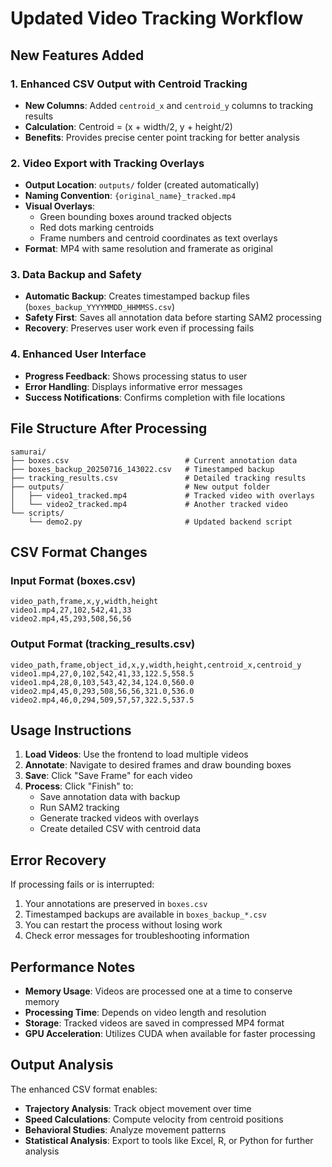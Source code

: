 # Updated Video Tracking Workflow

## New Features Added

### 1. Enhanced CSV Output with Centroid Tracking
- **New Columns**: Added `centroid_x` and `centroid_y` columns to tracking results
- **Calculation**: Centroid = (x + width/2, y + height/2)
- **Benefits**: Provides precise center point tracking for better analysis

### 2. Video Export with Tracking Overlays
- **Output Location**: `outputs/` folder (created automatically)
- **Naming Convention**: `{original_name}_tracked.mp4`
- **Visual Overlays**:
  - Green bounding boxes around tracked objects
  - Red dots marking centroids
  - Frame numbers and centroid coordinates as text overlays
- **Format**: MP4 with same resolution and framerate as original

### 3. Data Backup and Safety
- **Automatic Backup**: Creates timestamped backup files (`boxes_backup_YYYYMMDD_HHMMSS.csv`)
- **Safety First**: Saves all annotation data before starting SAM2 processing
- **Recovery**: Preserves user work even if processing fails

### 4. Enhanced User Interface
- **Progress Feedback**: Shows processing status to user
- **Error Handling**: Displays informative error messages
- **Success Notifications**: Confirms completion with file locations

## File Structure After Processing

```
samurai/
├── boxes.csv                          # Current annotation data
├── boxes_backup_20250716_143022.csv   # Timestamped backup
├── tracking_results.csv               # Detailed tracking results
├── outputs/                           # New output folder
│   ├── video1_tracked.mp4             # Tracked video with overlays
│   └── video2_tracked.mp4             # Another tracked video
└── scripts/
    └── demo2.py                       # Updated backend script
```

## CSV Format Changes

### Input Format (boxes.csv)
```csv
video_path,frame,x,y,width,height
video1.mp4,27,102,542,41,33
video2.mp4,45,293,508,56,56
```

### Output Format (tracking_results.csv)
```csv
video_path,frame,object_id,x,y,width,height,centroid_x,centroid_y
video1.mp4,27,0,102,542,41,33,122.5,558.5
video1.mp4,28,0,103,543,42,34,124.0,560.0
video2.mp4,45,0,293,508,56,56,321.0,536.0
video2.mp4,46,0,294,509,57,57,322.5,537.5
```

## Usage Instructions

1. **Load Videos**: Use the frontend to load multiple videos
2. **Annotate**: Navigate to desired frames and draw bounding boxes
3. **Save**: Click "Save Frame" for each video
4. **Process**: Click "Finish" to:
   - Save annotation data with backup
   - Run SAM2 tracking
   - Generate tracked videos with overlays
   - Create detailed CSV with centroid data

## Error Recovery

If processing fails or is interrupted:
1. Your annotations are preserved in `boxes.csv`
2. Timestamped backups are available in `boxes_backup_*.csv`
3. You can restart the process without losing work
4. Check error messages for troubleshooting information

## Performance Notes

- **Memory Usage**: Videos are processed one at a time to conserve memory
- **Processing Time**: Depends on video length and resolution
- **Storage**: Tracked videos are saved in compressed MP4 format
- **GPU Acceleration**: Utilizes CUDA when available for faster processing

## Output Analysis

The enhanced CSV format enables:
- **Trajectory Analysis**: Track object movement over time
- **Speed Calculations**: Compute velocity from centroid positions
- **Behavioral Studies**: Analyze movement patterns
- **Statistical Analysis**: Export to tools like Excel, R, or Python for further analysis
